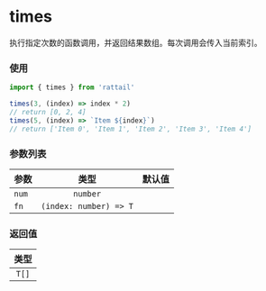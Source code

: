 # times

执行指定次数的函数调用，并返回结果数组。每次调用会传入当前索引。

### 使用

```ts
import { times } from 'rattail'

times(3, (index) => index * 2)
// return [0, 2, 4]
times(5, (index) => `Item ${index}`)
// return ['Item 0', 'Item 1', 'Item 2', 'Item 3', 'Item 4']
```

### 参数列表

| 参数  |          类型          | 默认值 |
| ----- | :--------------------: | -----: |
| `num` |        `number`        |        |
| `fn`  | `(index: number) => T` |        |

### 返回值

| 类型  |
| :---: |
| `T[]` |
